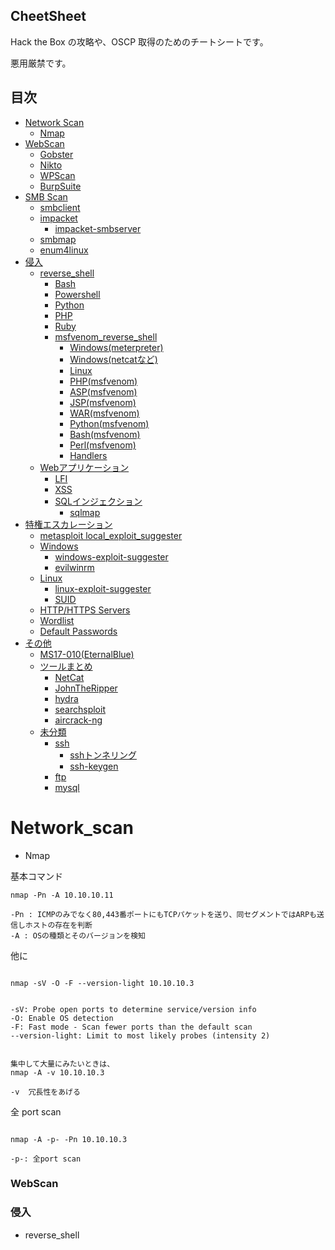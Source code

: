 ## CheetSheet

Hack the Box の攻略や、OSCP 取得のためのチートシートです。

悪用厳禁です。

## 目次


- [Network Scan](#Network_scan)
  - [Nmap](#nmap)
- [WebScan](#Web_scan)
  - [Gobster](#Gobuster)
  - [Nikto](#Nikto)
  - [WPScan](#WPScan)
  - [BurpSuite](#BurpSute)
- [SMB Scan](#SMB_scan)
  - [smbclient](#smbclient)
  - [impacket](#impacket)
    - [impacket-smbserver](#impacket-smbserver)
  - [smbmap](#smbmap)
  - [enum4linux](#enum4linux)
- [侵入](#侵入)
  - [reverse_shell](#reverse_shell)
    - [Bash](#Bash)
    - [Powershell](#Powershell)
    - [Python](#Python)
    - [PHP](#PHP)
    - [Ruby](#Ruby)
    - [msfvenom_reverse_shell](#msfvenom_reverse_shell)
      - [Windows(meterpreter)](#Windows(meterpreter))
      - [Windows(netcatなど)](#Windows(netcatなど))
      - [Linux](#Linux)
      - [PHP(msfvenom)](#PHP(msfvenom))
      - [ASP(msfvenom)](#ASP(msfvenom))
      - [JSP(msfvenom)](#JSP(msfvenom))
      - [WAR(msfvenom)](#WAR(msfvenom))
      - [Python(msfvenom)](#Python(msfvenom))
      - [Bash(msfvenom)](#Bash(msfvenom))
      - [Perl(msfvenom)](#Perl(msfvenom))
      - [Handlers](#Handlers)
  - [Webアプリケーション](#Webアプリケーション)
      - [LFI](#lfi)
      - [XSS](#xss)
      - [SQLインジェクション](#sqlインジェクション)
        - [sqlmap](#sqlmap)
- [特権エスカレーション](#特権エスカレーション)
  - [metasploit local_exploit_suggester](#metasploit(local_exploit_suggester))
  - [Windows](#windows)
    - [windows-exploit-suggester](#windows-exploit-suggester)
    - [evilwinrm](#evilwinrm)
  - [Linux](#linux)
    - [linux-exploit-suggester](#linux-exploit-suggester)
    - [SUID](#SUID)
  - [HTTP/HTTPS Servers](#httpserver)
  - [Wordlist](#wordlist)
  - [Default Passwords](#default-passwords)
- [その他](#その他)
  - [MS17-010(EternalBlue)](#MS17-010(EternalBlue))
  - [ツールまとめ](#ツールまとめ)
    - [NetCat](#netcat)
    - [JohnTheRipper](#johntheripper)
    - [hydra](#hydra)
    - [searchsploit](#searchsploit)
    - [aircrack-ng](#aircrack-ng)
  - [未分類](#未分類)
    - [ssh](#ssh)
      - [sshトンネリング](#sshトンネリング)
      - [ssh-keygen](#ssh-keygen)
    - [ftp](#ftp)
    - [mysql](#mysql) 


# Network_scan

- Nmap

基本コマンド

```
nmap -Pn -A 10.10.10.11

-Pn : ICMPのみでなく80,443番ポートにもTCPパケットを送り、同セグメントではARPも送信しホストの存在を判断
-A : OSの種類とそのバージョンを検知
```

他に

```

nmap -sV -O -F --version-light 10.10.10.3


-sV: Probe open ports to determine service/version info
-O: Enable OS detection
-F: Fast mode - Scan fewer ports than the default scan
--version-light: Limit to most likely probes (intensity 2)


集中して大量にみたいときは、
nmap -A -v 10.10.10.3

-v  冗長性をあげる

```

全 port scan

```

nmap -A -p- -Pn 10.10.10.3

-p-: 全port scan

```

### WebScan

### 侵入

- reverse_shell

